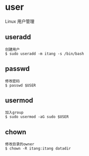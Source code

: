 # user

Linux 用户管理

## useradd

    创建用户
    $ sudo useradd -m itang -s /bin/bash

## passwd

    修改密码
    $ passwd $USER

## usermod

    加入group
    $ sudo usermod -aG sudo $USER

## chown

    修改目录的owner
    $ chown -R itang:itang datadir
